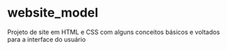 # website_model
Projeto de site em HTML e CSS com alguns conceitos básicos e voltados para a interface do usuário
